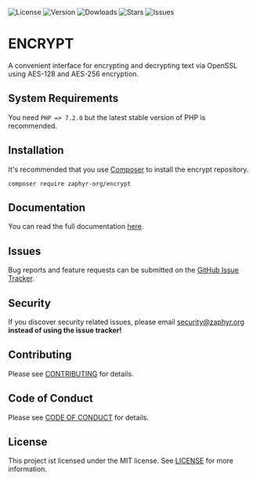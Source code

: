 ![License](https://img.shields.io/github/license/zaphyr-org/encrypt?style=for-the-badge)
![Version](https://img.shields.io/packagist/v/zaphyr-org/encrypt?style=for-the-badge)
![Dowloads](https://img.shields.io/packagist/dt/zaphyr-org/encrypt?style=for-the-badge)
![Stars](https://img.shields.io/github/stars/zaphyr-org/encrypt?style=for-the-badge)
![Issues](https://img.shields.io/github/issues/zaphyr-org/encrypt?style=for-the-badge)

# ENCRYPT

A convenient interface for encrypting and decrypting text via OpenSSL using AES-128 and AES-256 encryption.

## System Requirements

You need `PHP => 7.2.0` but the latest stable version of PHP is recommended.

## Installation

It's recommended that you use [Composer](https://getcomposer.org/) to install the encrypt repository.

```console
composer require zaphyr-org/encrypt
```

## Documentation

You can read the full documentation [here](https://zaphyr.org/docs/1.x/repositories/encrypt).

## Issues

Bug reports and feature requests can be submitted on the [GitHub Issue Tracker](https://github.com/zaphyr-org/encrypt/issues).

## Security

If you discover security related issues, please email security@zaphyr.org **instead of using
the issue tracker!**

## Contributing

Please see [CONTRIBUTING](https://zaphyr.org/docs/1.x/repositories/contributions) for details.

## Code of Conduct

Please see [CODE OF CONDUCT](https://zaphyr.org/docs/1.x/repositories/contributions#content-code-of-conduct) for details.

## License

This project ist licensed under the MIT license. See [LICENSE](LICENSE.md) for more information.
